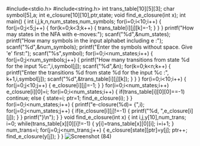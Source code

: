 #include<stdio.h>
#include<string.h>
int trans_table[10][5][3];
char symbol[5],a;
int e_closure[10][10],ptr,state;
void find_e_closure(int x);
int main()
{
int i,j,k,n,num_states,num_symbols;
for(i=0;i<10;i++)
{
for(j=0;j<5;j++)
{
for(k=0;k<3;k++)
{
trans_table[i][j][k]=-1;
}
}
}
printf("How may states in the NFA with e-moves:");
scanf("%d",&num_states);
printf("How many symbols in the input alphabet including e :");
scanf("%d",&num_symbols);
printf("Enter the symbols without space. Give 'e' first:");
scanf("%s",symbol);
for(i=0;i<num_states;i++)
{
for(j=0;j<num_symbols;j++)
{
printf("How many transitions from state %d for the input %c:",i,symbol[j]);
scanf("%d",&n);
for(k=0;k<n;k++)
{
printf("Enter the transitions %d from state %d for the input %c :", k+1,i,symbol[j]);
scanf("%d",&trans_table[i][j][k]);
}
}
}
for(i=0;i<10;i++)
{
for(j=0;j<10;j++)
{
e_closure[i][j]=-1;
}
}
for(i=0;i<num_states;i++)
e_closure[i][0]=i;
for(i=0;i<num_states;i++)
{
if(trans_table[i][0][0]==-1)
continue;
else
{
state=i;
ptr=1;
find_e_closure(i);
}
}
for(i=0;i<num_states;i++)
{
printf("e-closure(%d)= {",i);
for(j=0;j<num_states;j++)
{
if(e_closure[i][j]!=-1)
{
printf("%d, ",e_closure[i][j]);
}
}
printf("}\n");
}
}
void find_e_closure(int x)
{
int i,j,y[10],num_trans;
i=0;
while(trans_table[x][0][i]!=-1)
{
y[i]=trans_table[x][0][i];
i=i+1;
}
num_trans=i;
for(j=0;j<num_trans;j++)
{
e_closure[state][ptr]=y[j];
ptr++;
find_e_closure(y[j]);
}
}
![Screenshot (84)](https://user-images.githubusercontent.com/112738794/194248552-13d018c1-9b37-43c2-a962-f4c5cf0856ae.png)
